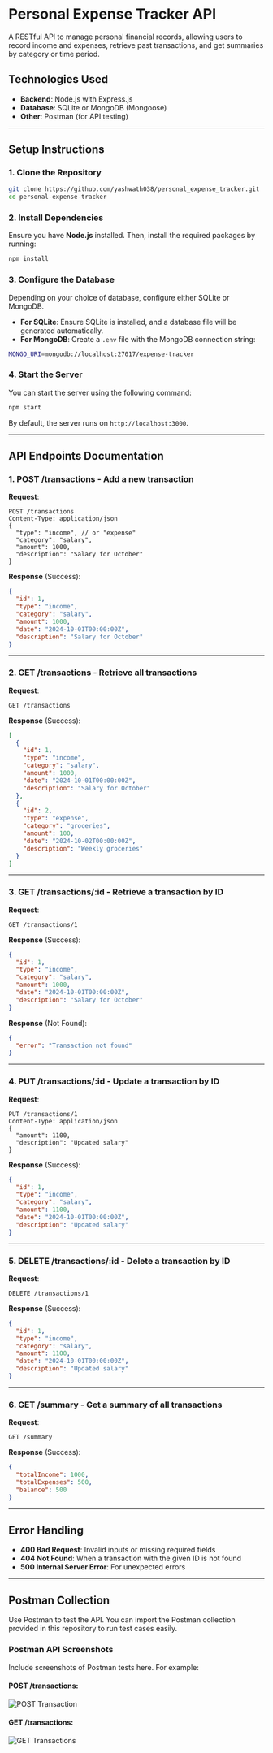 # Personal Expense Tracker API

A RESTful API to manage personal financial records, allowing users to record income and expenses, retrieve past transactions, and get summaries by category or time period.

## Technologies Used

- **Backend**: Node.js with Express.js
- **Database**: SQLite or MongoDB (Mongoose)
- **Other**: Postman (for API testing)

---

## Setup Instructions

### 1. Clone the Repository

```bash
git clone https://github.com/yashwath038/personal_expense_tracker.git
cd personal-expense-tracker
```

### 2. Install Dependencies

Ensure you have **Node.js** installed. Then, install the required packages by running:

```bash
npm install
```

### 3. Configure the Database

Depending on your choice of database, configure either SQLite or MongoDB.

- **For SQLite**: Ensure SQLite is installed, and a database file will be generated automatically.
- **For MongoDB**: Create a `.env` file with the MongoDB connection string:

```bash
MONGO_URI=mongodb://localhost:27017/expense-tracker
```

### 4. Start the Server

You can start the server using the following command:

```bash
npm start
```

By default, the server runs on `http://localhost:3000`.

---

## API Endpoints Documentation

### 1. **POST /transactions** - Add a new transaction

**Request**:
```http
POST /transactions
Content-Type: application/json
{
  "type": "income", // or "expense"
  "category": "salary",
  "amount": 1000,
  "description": "Salary for October"
}
```

**Response** (Success):
```json
{
  "id": 1,
  "type": "income",
  "category": "salary",
  "amount": 1000,
  "date": "2024-10-01T00:00:00Z",
  "description": "Salary for October"
}
```

---

### 2. **GET /transactions** - Retrieve all transactions

**Request**:
```http
GET /transactions
```

**Response** (Success):
```json
[
  {
    "id": 1,
    "type": "income",
    "category": "salary",
    "amount": 1000,
    "date": "2024-10-01T00:00:00Z",
    "description": "Salary for October"
  },
  {
    "id": 2,
    "type": "expense",
    "category": "groceries",
    "amount": 100,
    "date": "2024-10-02T00:00:00Z",
    "description": "Weekly groceries"
  }
]
```

---

### 3. **GET /transactions/:id** - Retrieve a transaction by ID

**Request**:
```http
GET /transactions/1
```

**Response** (Success):
```json
{
  "id": 1,
  "type": "income",
  "category": "salary",
  "amount": 1000,
  "date": "2024-10-01T00:00:00Z",
  "description": "Salary for October"
}
```

**Response** (Not Found):
```json
{
  "error": "Transaction not found"
}
```

---

### 4. **PUT /transactions/:id** - Update a transaction by ID

**Request**:
```http
PUT /transactions/1
Content-Type: application/json
{
  "amount": 1100,
  "description": "Updated salary"
}
```

**Response** (Success):
```json
{
  "id": 1,
  "type": "income",
  "category": "salary",
  "amount": 1100,
  "date": "2024-10-01T00:00:00Z",
  "description": "Updated salary"
}
```

---

### 5. **DELETE /transactions/:id** - Delete a transaction by ID

**Request**:
```http
DELETE /transactions/1
```

**Response** (Success):
```json
{
  "id": 1,
  "type": "income",
  "category": "salary",
  "amount": 1100,
  "date": "2024-10-01T00:00:00Z",
  "description": "Updated salary"
}
```

---

### 6. **GET /summary** - Get a summary of all transactions

**Request**:
```http
GET /summary
```

**Response** (Success):
```json
{
  "totalIncome": 1000,
  "totalExpenses": 500,
  "balance": 500
}
```

---

## Error Handling

- **400 Bad Request**: Invalid inputs or missing required fields
- **404 Not Found**: When a transaction with the given ID is not found
- **500 Internal Server Error**: For unexpected errors

---

## Postman Collection

Use Postman to test the API. You can import the Postman collection provided in this repository to run test cases easily.

### Postman API Screenshots

Include screenshots of Postman tests here. For example:

#### POST /transactions:
![POST Transaction](postman_screenshots/post_transactions.png)

#### GET /transactions:
![GET Transactions](postman_screenshots/get_transactions.png)

